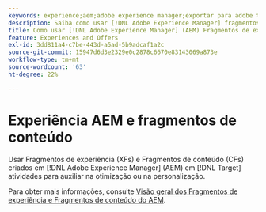 ```yaml
---
keywords: experience;aem;adobe experience manager;exportar para adobe target;fragmentos de experiência;fragmentos;XF
description: Saiba como usar [!DNL Adobe Experience Manager] fragmentos de experiência em [!DNL Adobe Target] atividades.
title: Como usar [!DNL Adobe Experience Manager] (AEM) Fragmentos de experiência?
feature: Experiences and Offers
exl-id: 3dd811a4-c7be-443d-a5ad-5b9adcaf1a2c
source-git-commit: 15947d6d3e2329e0c2878c6670e83143069a873e
workflow-type: tm+mt
source-wordcount: '63'
ht-degree: 22%

---
```


# Experiência AEM e fragmentos de conteúdo

Usar Fragmentos de experiência (XFs) e Fragmentos de conteúdo (CFs) criados em [!DNL Adobe Experience Manager] (AEM) em [!DNL Target] atividades para auxiliar na otimização ou na personalização.

Para obter mais informações, consulte [Visão geral dos Fragmentos de experiência e Fragmentos de conteúdo do AEM](/help/main/c-integrating-target-with-mac/aem/aem-experience-and-content-fragments.md).